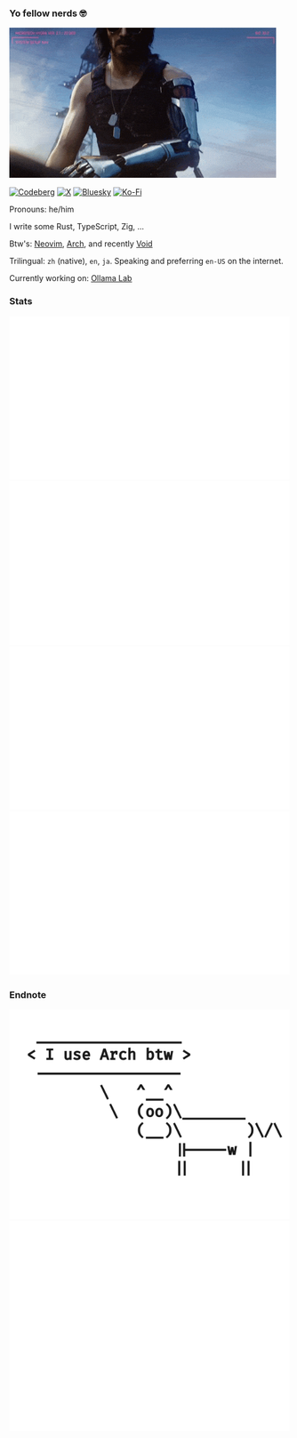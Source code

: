 ### Yo fellow nerds 🤓

![Yo!](./images/cyberpunk-silverhand.gif)

[![Codeberg](https://img.shields.io/badge/Codeberg-2185D0?style=for-the-badge&logo=Codeberg&logoColor=white)](https://codeberg.org/chardoncs)
[![X](https://img.shields.io/badge/X-%23000000.svg?style=for-the-badge&logo=X&logoColor=white)](https://x.com/chardon_cs)
[![Bluesky](https://img.shields.io/badge/Bluesky-0285FF?style=for-the-badge&logo=Bluesky&logoColor=white)](https://bsky.app/profile/chardoncs.dev)
[![Ko-Fi](https://img.shields.io/badge/Ko--fi-F16061?style=for-the-badge&logo=ko-fi&logoColor=white)](https://ko-fi.com/chardoncs)

Pronouns: he/him

I write some Rust, TypeScript, Zig, ...

Btw's: [Neovim](https://neovim.io), [Arch](https://archlinux.org), and recently [Void](https://voidlinux.org)

Trilingual: <code title="Mandarin">zh</code> (native), <code title="English">en</code>, <code title="Japanese">ja</code>. Speaking and preferring <code title="American English">en-US</code> on the internet.

Currently working on: [Ollama Lab](https://github.com/chardoncs/ollama-lab)

### Stats

![](https://raw.githubusercontent.com/chardoncs/github-stats/refs/heads/master/generated/overview.svg#gh-dark-mode-only)
![](https://raw.githubusercontent.com/chardoncs/github-stats/refs/heads/master/generated/overview.svg#gh-light-mode-only)
![](https://raw.githubusercontent.com/chardoncs/github-stats/refs/heads/master/generated/languages.svg#gh-dark-mode-only)
![](https://raw.githubusercontent.com/chardoncs/github-stats/refs/heads/master/generated/languages.svg#gh-light-mode-only)

### Endnote

![](./images/cow-light.svg#gh-light-mode-only)
![](./images/cow-dark.svg#gh-dark-mode-only)
